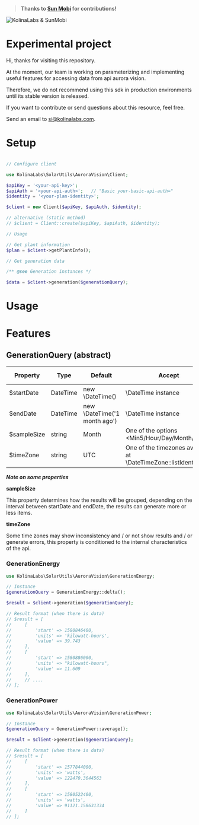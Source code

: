 
> **Thanks to [Sun Mobi](https://sunmobi.com.br/) for contributions!**

![KolinaLabs & SunMobi](https://cdn.kolinalabs.com/partner-sunmobi.png)

# Experimental project

Hi, thanks for visiting this repository.

At the moment, our team is working on parameterizing and implementing useful features for accessing data from api aurora vision.

Therefore, we do not recommend using this sdk in production environments until its stable version is released.

If you want to contribute or send questions about this resource, feel free.

Send an email to si@kolinalabs.com.

# Setup


```php

// Configure client

use KolinaLabs\SolarUtils\AuroraVision\Client;

$apiKey = '<your-api-key>';
$apiAuth = '<your-api-auth>';   // "Basic your-basic-api-auth="
$identity = '<your-plan-identity>';

$client = new Client($apiKey, $apiAuth, $identity);

// alternative (static method)
// $client = Client::create($apiKey, $apiAuth, $identity);

// Usage

// Get plant information
$plan = $client->getPlantInfo();

// Get generation data

/** @see Generation instances */

$data = $client->generation($generationQuery);

```

# Usage

# Features

## GenerationQuery (abstract)

| Property | Type | Default | Accept | get/set methods |
|---|---|---|---|---|
| $startDate | DateTime | new \DateTime() | \DateTime instance | yes |
| $endDate | DateTime | new \DateTime('1 month ago') | \DateTime instance | yes |   |
| $sampleSize | string | Month | One of the options <Min5/Hour/Day/Month/Year> |  yes |
| $timeZone | string | UTC | One of the timezones available at \DateTimeZone::listIdentifiers() | yes |

**_Note on some properties_**

**sampleSize**

This property determines how the results will be grouped, depending on the interval between startDate and endDate, the results can generate more or less items.

**timeZone**

Some time zones may show inconsistency and / or not show results and / or generate errors, this property is conditioned to the internal characteristics of the api.

### GenerationEnergy

```php
use KolinaLabs\SolarUtils\AuroraVision\GenerationEnergy;

// Instance
$generationQuery = GenerationEnergy::delta();

$result = $client->generation($generationQuery);

// Result format (when there is data)
// $result = [
//     [
//         'start' => 1580846400,
//         'units' => 'kilowatt-hours',
//         'value' => 39.743
//     ],
//     [
//         'start' => 1580886000,
//         'units' => "kilowatt-hours",
//         'value' => 11.609
//     ],
//     // ....
// ];
```

### GenerationPower

```php
use KolinaLabs\SolarUtils\AuroraVision\GenerationPower;

// Instance
$generationQuery = GenerationPower::average();

$result = $client->generation($generationQuery);

// Result format (when there is data)
// $result = [
//     [
//         'start' => 1577844000,
//         'units' => 'watts',
//         'value' => 122470.3644563
//     ],
//     [
//         'start' => 1580522400,
//         'units' => 'watts',
//         'value' => 91121.158631334
//     ]
// ];
```
